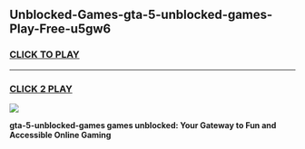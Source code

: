 
## Unblocked-Games-gta-5-unblocked-games-Play-Free-u5gw6
<h3>
<a href="https://premium76.site?title=gta-5-unblocked-games&ref=10A">CLICK TO PLAY</a></h3>
<hr>

<h3>
<a href="https://premium76.site?title=gta-5-unblocked-games&ref=10A">CLICK 2 PLAY</a>
  
</h3>

<a href="https://premium76.site?title=gta-5-unblocked-games&ref=10A"><img src="https://clearcache.store/games.png"></a>


**gta-5-unblocked-games games unblocked: Your Gateway to Fun and Accessible Online Gaming**
